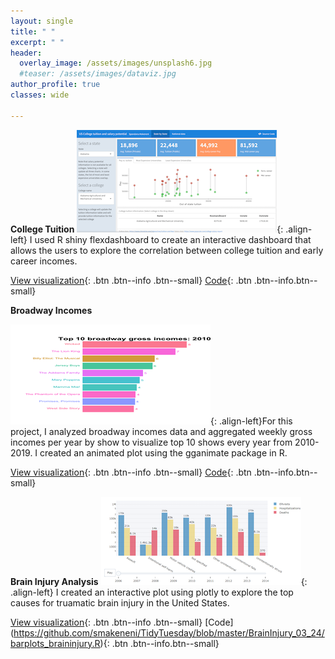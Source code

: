 ```yaml
---
layout: single
title: " "
excerpt: " "
header:
  overlay_image: /assets/images/unsplash6.jpg
  #teaser: /assets/images/dataviz.jpg
author_profile: true  
classes: wide 

--- 
```


**College Tuition**
![image-left](/assets/images/Collegetuition.png){: .align-left} I used R shiny flexdashboard to create an interactive dashboard that allows the users to explore the correlation between college tuition and early career incomes. 

[View visualization](https://smakeneni.shinyapps.io/Tuition_Salary/){: .btn .btn--info .btn--small}    [Code](https://github.com/smakeneni/TidyTuesday/blob/master/College_tuition_03_011/Tuition_Salary.Rmd){: .btn .btn--info.btn--small}

**Broadway Incomes**

![image-left](/assets/images/Broadway_teaser.gif){: .align-left}For this project, I analyzed broadway incomes data and aggregated weekly gross incomes per year by show to visualize top 10 shows every year from 2010-2019. I created an animated plot using the gganimate package in R.

[View visualization](/portfolio/Dataviz_broadway.html){: .btn .btn--info .btn--small}    [Code](https://github.com/smakeneni/TidyTuesday/blob/master/Broadway/Animatedplot.R){: .btn .btn--info.btn--small}

**Brain Injury Analysis**
![image-left](/assets/images/BrainInjury_teaser.png){: .align-left} I created an interactive plot using plotly to explore the top causes for truamatic brain injury in the United States.

[View visualization](/portfolio/braininjury_dashboard.html){: .btn .btn--info .btn--small}    [Code]
(https://github.com/smakeneni/TidyTuesday/blob/master/BrainInjury_03_24/barplots_braininjury.R){: .btn .btn--info.btn--small}
